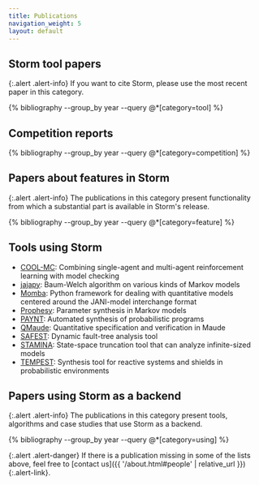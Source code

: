 ```yaml
---
title: Publications
navigation_weight: 5
layout: default
---
```



## Storm tool papers

{:.alert .alert-info}
If you want to cite Storm, please use the most recent paper in this category.

{% bibliography --group_by year --query @*[category=tool] %}

## Competition reports

{% bibliography --group_by year --query @*[category=competition] %}

## Papers about features in Storm

{:.alert .alert-info}
The publications in this category present functionality from which a substantial part is available in Storm's release.

{% bibliography --group_by year --query @*[category=feature] %}

## Tools using Storm
- [COOL-MC](https://github.com/LAVA-LAB/COOL-MC): Combining single-agent and multi-agent reinforcement learning with model checking
- [jajapy](https://github.com/Rapfff/jajapy): Baum-Welch algorithm on various kinds of Markov models
- [Momba](https://momba.dev/): Python framework for dealing with quantitative models centered around the JANI-model interchange format
- [Prophesy](https://github.com/moves-rwth/prophesy): Parameter synthesis in Markov models
- [PAYNT](https://github.com/randriu/synthesis): Automated synthesis of probabilistic programs
- [QMaude](https://maude.ucm.es/qmaude/): Quantitative specification and verification in Maude
- [SAFEST](https://www.safest.dgbtek.com/): Dynamic fault-tree analysis tool
- [STAMINA](https://staminachecker.org/): State-space truncation tool that can analyze infinite-sized models
- [TEMPEST](https://tempest-synthesis.org/): Synthesis tool for reactive systems and shields in probabilistic environments

## Papers using Storm as a backend

{:.alert .alert-info}
The publications in this category present tools, algorithms and case studies that use Storm as a backend. 

{% bibliography --group_by year --query @*[category=using] %}

{:.alert .alert-danger}
If there is a publication missing in some of the lists above, feel free to [contact us]({{ '/about.html#people' | relative_url }}){:.alert-link}.
